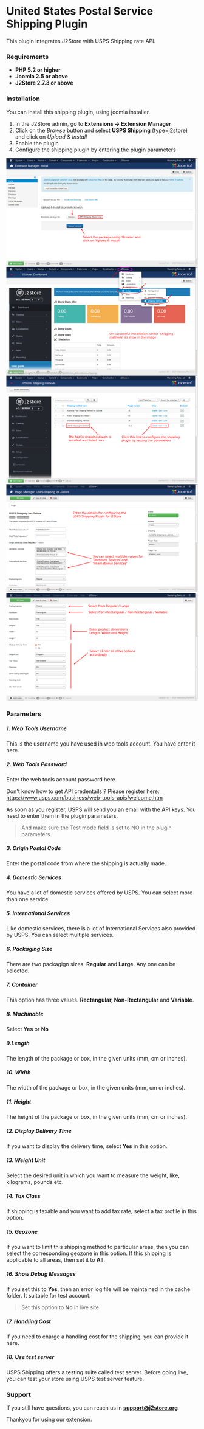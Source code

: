 # United States Postal Service Shipping Plugin

This plugin integrates J2Store with USPS Shipping rate API.

### Requirements
* **PHP 5.2 or higher**
* **Joomla 2.5 or above**
* **J2Store 2.7.3 or above**

### Installation
You can install this shipping plugin, using joomla installer.

1. In the J2Store admin, go to **Extensions -> Extension Manager**
2. Click on the *Browse* button and select **USPS Shipping** (type=j2store) and click on *Upload & Install*
3. Enable the plugin
4. Configure the shipping plugin by entering the plugin parameters
 
![](./assets/images/usps-ship-install.png)
![](./assets/images/aus-ship-doc-1.png)
![](./assets/images/usps-ship-method-list.png)
![](./assets/images/usps-ship-config-1.png)
![](./assets/images/usps-ship-config-2.png)


### Parameters

##### 1. Web Tools Username
This is the username you have used in web tools account. You have enter it here. 

##### 2. Web Tools Password
Enter the web tools account password here.

Don't know how to get API credentails ? Please register here:
https://www.usps.com/business/web-tools-apis/welcome.htm

As soon as you register, USPS will send you an email with the API keys. You need to enter them in the plugin parameters.
> And make sure the Test mode field is set to NO in the plugin parameters.

##### 3. Origin Postal Code
Enter the postal code from where the shipping is actually made.

##### 4. Domestic Services
You have a lot of domestic services offered by USPS. You can select more than one service.

##### 5. International Services
Like domestic services, there is a lot of International Services also provided by USPS. You can select multiple services.

##### 6. Packaging Size
There are two packagign sizes. **Regular** and **Large**. Any one can be selected.

##### 7. Container
This option has three values. **Rectangular, Non-Rectangular** and **Variable**.

##### 8. Machinable
Select **Yes** or **No**

##### 9.Length
The length of the package or box, in the given units (mm, cm or inches).

##### 10. Width
The width of the package or box, in the given units (mm, cm or inches).

##### 11. Height
The height of the package or box, in the given units (mm, cm or inches).

##### 12. Display Delivery Time
If you want to display the delivery time, select **Yes** in this option.

##### 13. Weight Unit
Select the desired unit in which you want to measure the weight, like, kilograms, pounds etc.

##### 14. Tax Class
If shipping is taxable and you want to add tax rate, select a tax profile in this option.

##### 15. Geozone
If you want to limit this shipping method to particular areas, then you can select the corresponding geozone in this option. If this shipping is applicable to all areas, then set it to **All**.

##### 16. Show Debug Messages
If you set this to **Yes**, then an error log file will be maintained in the cache folder. It suitable for test account.
>Set this option to **No** in live site

##### 17. Handling Cost
If you need to charge a handling cost for the shipping, you can provide it here.

##### 18. Use test server
USPS Shipping offers a testing suite called test server. Before going live, you can test your store using USPS test server feature.

### Support
If you still have questions, you can reach us in **support@j2store.org**

Thankyou for using our extension.












